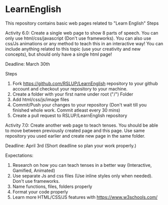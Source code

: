 # LearnEnglish
This repository contains basic web pages related to "Learn English"
Steps

 
Activity 6.0:
Create a single web page to show 8 parts of speech. 
You can only use html/css/javascript (Don't use frameworks). You can also use css/Js animations or any method to teach this in an interactive way! You can include anything related to this topic (use your creativity and new concepts), but should only have a single html page! 

Deadline: March 30th

Steps
1. Fork https://github.com/RSLUP/LearnEnglish repository to your github account and checkout your repository to your machine.
2. Create a folder with your first name under root ("/") Folder
3. Add html/css/js/image files
4. Commit/Push your changes to your repository (Don't wait till you finished whole work. Commit atleast every 30 mins)
5. Create a pull request to RSLUP/LearnEnglish repository
  
Activity 7.0: 
Create another web page to teach tenses. You should be able to move between previously created page and this page. Use same repository you used earlier and create new page in the same folder.

Deadline: April 3rd (Short deadline so plan your work properly.)

Expectations:
1. Research on how you can teach tenses in a better way (Interactive, Gamified, Animated)
2. Use separate Js and css files (Use inline styles only when needed). Don't use frameworks.
3. Name functions, files, folders properly
4. Format your code properly
5. Learn more HTML/CSS/JS features with https://www.w3schools.com/
